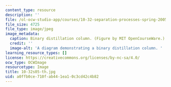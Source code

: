 ```yaml
---
content_type: resource
description: ''
file: /ol-ocw-studio-app/courses/10-32-separation-processes-spring-2005/a0ffb0ce710fab441ea10c3cd42c4b82_10-32s05-th.jpg
file_size: 4725
file_type: image/jpeg
image_metadata:
  caption: Binary distillation column. (Figure by MIT OpenCourseWare.)
  credit: ''
  image-alt: 'A diagram demonstrating a binary distillation column. '
learning_resource_types: []
license: https://creativecommons.org/licenses/by-nc-sa/4.0/
ocw_type: OCWImage
resourcetype: Image
title: 10-32s05-th.jpg
uid: a0ffb0ce-710f-ab44-1ea1-0c3cd42c4b82
---
```

